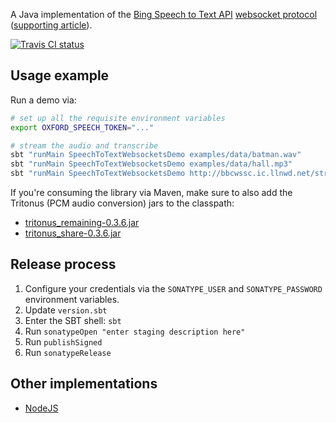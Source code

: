 A Java implementation of the [Bing Speech to Text API](https://azure.microsoft.com/en-ca/services/cognitive-services/speech/) [websocket protocol](https://docs.microsoft.com/en-us/azure/cognitive-services/speech/api-reference-rest/websocketprotocol) ([supporting article](https://www.microsoft.com/developerblog/2017/11/01/building-a-custom-spark-connector-for-near-real-time-speech-to-text-transcription/)).

[![Travis CI status](https://api.travis-ci.org/CatalystCode/SpeechToText-WebSockets-Java.svg?branch=master)](https://travis-ci.org/CatalystCode/SpeechToText-WebSockets-Java)

## Usage example ##

Run a demo via:

```sh
# set up all the requisite environment variables
export OXFORD_SPEECH_TOKEN="..."

# stream the audio and transcribe
sbt "runMain SpeechToTextWebsocketsDemo examples/data/batman.wav"
sbt "runMain SpeechToTextWebsocketsDemo examples/data/hall.mp3"
sbt "runMain SpeechToTextWebsocketsDemo http://bbcwssc.ic.llnwd.net/stream/bbcwssc_mp1_ws-einws en-US .mp3"
```

If you're consuming the library via Maven, make sure to also add the Tritonus (PCM audio conversion) jars to the classpath:
- [tritonus_remaining-0.3.6.jar](https://github.com/CatalystCode/SpeechToText-WebSockets-Java/raw/master/lib/tritonus_remaining-0.3.6.jar)
- [tritonus_share-0.3.6.jar](https://github.com/CatalystCode/SpeechToText-WebSockets-Java/raw/master/lib/tritonus_share-0.3.6.jar)

## Release process ##

1. Configure your credentials via the `SONATYPE_USER` and `SONATYPE_PASSWORD` environment variables.
2. Update `version.sbt`
3. Enter the SBT shell: `sbt`
4. Run `sonatypeOpen "enter staging description here"`
5. Run `publishSigned`
6. Run `sonatypeRelease`

## Other implementations ##

- [NodeJS](https://github.com/noopkat/ms-bing-speech-service)
